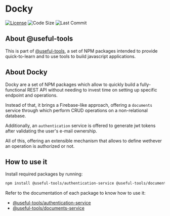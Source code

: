 # Docky

[![License](https://shields.io/badge/license-AGPL-green)](LICENSE.md)
![Code Size](https://shields.io/github/languages/code-size/oegea/docky) 
![Last Commit](https://shields.io/github/last-commit/oegea/docky)

## About @useful-tools

This is part of [@useful-tools](https://github.com/oegea/useful-tools), a set of NPM packages intended to provide quick-to-learn and to use tools to build javascript applications.

## About Docky

Docky are a set of NPM packages which allow to quickly build a fully-functional REST API without needing to invest time on setting up specific endpoint and operations.

Instead of that, it brings a Firebase-like approach, offering a `documents` service through which perform CRUD operations on a non-relational database.

Additionally, an `authentication` service is offered to generate jwt tokens after validating the user's e-mail ownership.

All of this, offering an extensible mechanism that allows to define wethever an operation is authorized or not. 

## How to use it

Install required packages by running:

```bash
npm install @useful-tools/authentication-service @useful-tools/documents-service
```

Refer to the documentation of each package to know how to use it:
* [@useful-tools/authentication-service](./authentication-service/)
* [@useful-tools/documents-service](./documents-service/)